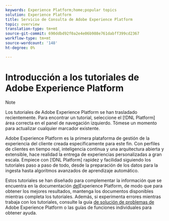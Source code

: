 ```yaml
---
keywords: Experience Platform;home;popular topics
solution: Experience Platform
title: Servicio de Consulta de Adobe Experience Platform
topic: overview
translation-type: tm+mt
source-git-commit: 690ddbd92f0a2e4e06b988e761dabff399cd2367
workflow-type: tm+mt
source-wordcount: '148'
ht-degree: 0%

---
```



# Introducción a los tutoriales de Adobe Experience Platform

>[!NOTE]
>
>Los tutoriales de Adobe Experience Platform se han trasladado recientemente. Para encontrar un tutorial, seleccione el [!DNL Platform] área correcta en el panel de navegación izquierdo. Tómese un momento para actualizar cualquier marcador existente.

Adobe Experience Platform es la primera plataforma de gestión de la experiencia del cliente creada específicamente para este fin. Con perfiles de clientes en tiempo real, inteligencia continua y una arquitectura abierta y extensible, hace realidad la entrega de experiencias personalizadas a gran escala. Empiece con [!DNL Platform] rapidez y facilidad siguiendo los tutoriales paso a paso de todo, desde la preparación de los datos para la ingesta hasta algoritmos avanzados de aprendizaje automático.

Estos tutoriales se han diseñado para complementar la información que se encuentra en la documentación [del](../landing/documentation/overview.md)Experience Platform, de modo que para obtener los mejores resultados, mantenga los documentos disponibles mientras completa los tutoriales. Además, si experimenta errores mientras trabaja con los tutoriales, consulte la guía [de solución de problemas de](../landing/troubleshooting.md) Adobe Experience Platform o las guías de funciones individuales para obtener ayuda.